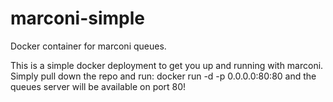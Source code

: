 marconi-simple
==============

Docker container for marconi queues.

This is a simple docker deployment to get you up and running with marconi. Simply pull down the repo and run: docker run -d -p 0.0.0.0:80:80 and the queues server will be available on port 80!

